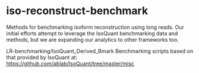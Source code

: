 # iso-reconstruct-benchmark

Methods for benchmarking isoform reconstruction using long reads. Our initial efforts attempt to leverage the IsoQuant benchmarking data and methods, but we are expanding our analytics to other frameworks too.

LR-benchmarking/IsoQuant_Derived_Bmark
Benchmarking scripts based on that provided by IsoQuant at: https://github.com/ablab/IsoQuant/tree/master/misc 


